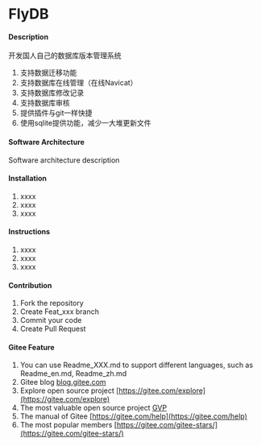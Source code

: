 # FlyDB

#### Description
开发国人自己的数据库版本管理系统

1. 支持数据迁移功能
2. 支持数据库在线管理（在线Navicat）
3. 支持数据库修改记录
4. 支持数据库审核
5. 提供插件与git一样快捷
6. 使用sqlite提供功能，减少一大堆更新文件

#### Software Architecture
Software architecture description

#### Installation

1.  xxxx
2.  xxxx
3.  xxxx

#### Instructions

1.  xxxx
2.  xxxx
3.  xxxx

#### Contribution

1.  Fork the repository
2.  Create Feat_xxx branch
3.  Commit your code
4.  Create Pull Request


#### Gitee Feature

1.  You can use Readme\_XXX.md to support different languages, such as Readme\_en.md, Readme\_zh.md
2.  Gitee blog [blog.gitee.com](https://blog.gitee.com)
3.  Explore open source project [https://gitee.com/explore](https://gitee.com/explore)
4.  The most valuable open source project [GVP](https://gitee.com/gvp)
5.  The manual of Gitee [https://gitee.com/help](https://gitee.com/help)
6.  The most popular members  [https://gitee.com/gitee-stars/](https://gitee.com/gitee-stars/)
